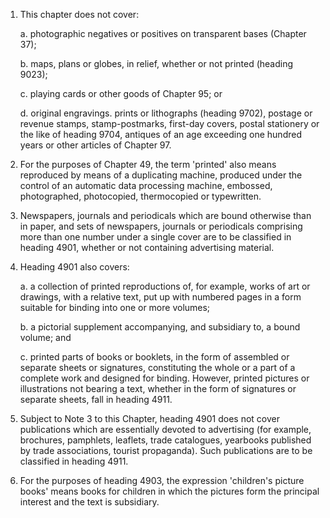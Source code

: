 1. This chapter does not cover:

    a. photographic negatives or positives on transparent bases (Chapter 37);
    
    b. maps, plans or globes, in relief, whether or not printed (heading 9023);
    
    c. playing cards or other goods of Chapter 95; or
    
    d. original engravings. prints or lithographs (heading 9702), postage or revenue stamps, stamp-postmarks, first-day covers, postal stationery or the like of heading 9704, antiques of an age exceeding one hundred years or other articles of Chapter 97.

2. For the purposes of Chapter 49, the term 'printed' also means reproduced by means of a duplicating machine, produced under the control of an automatic data processing machine, embossed, photographed, photocopied, thermocopied or typewritten.

3. Newspapers, journals and periodicals which are bound otherwise than in paper, and sets of newspapers, journals or periodicals comprising more than one number under a single cover are to be classified in heading 4901, whether or not containing advertising material.

4. Heading 4901 also covers:

    a. a collection of printed reproductions of, for example, works of art or drawings, with a relative text, put up with numbered pages in a form suitable for binding into one or more volumes;
    
    b. a pictorial supplement accompanying, and subsidiary to, a bound volume; and
    
    c. printed parts of books or booklets, in the form of assembled or separate sheets or signatures, constituting the whole or a part of a complete work and designed for binding. However, printed pictures or illustrations not bearing a text, whether in the form of signatures or separate sheets, fall in heading 4911.

5. Subject to Note 3 to this Chapter, heading 4901 does not cover publications which are essentially devoted to advertising (for example, brochures, pamphlets, leaflets, trade catalogues, yearbooks published by trade associations, tourist propaganda). Such publications are to be classified in heading 4911.

6. For the purposes of heading 4903, the expression 'children's picture books' means books for children in which the pictures form the principal interest and the text is subsidiary.
